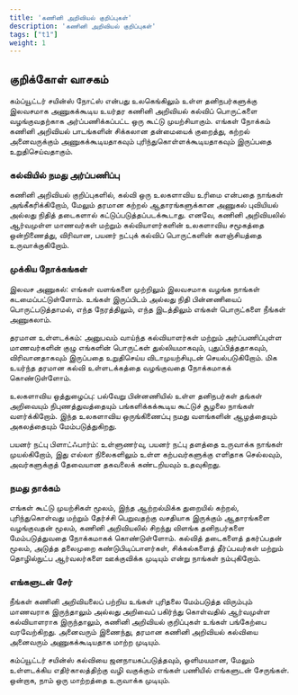 ```yaml
---
title: 'கணினி அறிவியல் குறிப்புகள்'
description: 'கணினி அறிவியல் குறிப்புகள்'
tags: ["t1"]
weight: 1
---
```


## குறிக்கோள் வாசகம்
கம்ப்யூட்டர் சயின்ஸ் நோட்ஸ் என்பது உலகெங்கிலும் உள்ள தனிநபர்களுக்கு இலவசமாக அணுகக்கூடிய உயர்தர கணினி அறிவியல் கல்விப் பொருட்களை வழங்குவதற்காக அர்ப்பணிக்கப்பட்ட ஒரு கூட்டு முயற்சியாகும். எங்கள் நோக்கம் கணினி அறிவியல் பாடங்களின் சிக்கலான தன்மையைக் குறைத்து, கற்றல் அனைவருக்கும் அணுகக்கூடியதாகவும் புரிந்துகொள்ளக்கூடியதாகவும் இருப்பதை உறுதிசெய்வதாகும்.

### கல்வியில் நமது அர்ப்பணிப்பு
கணினி அறிவியல் குறிப்புகளில், கல்வி ஒரு உலகளாவிய உரிமை என்பதை நாங்கள் அங்கீகரிக்கிறோம், மேலும் தரமான கற்றல் ஆதாரங்களுக்கான அணுகல் புவியியல் அல்லது நிதித் தடைகளால் கட்டுப்படுத்தப்படக்கூடாது. எனவே, கணினி அறிவியலில் ஆர்வமுள்ள மாணவர்கள் மற்றும் கல்வியாளர்களின் உலகளாவிய சமூகத்தை ஒன்றிணைத்து, விரிவான, பயனர் நட்புக் கல்விப் பொருட்களின் களஞ்சியத்தை உருவாக்குகிறோம்.

### முக்கிய நோக்கங்கள்

இலவச அணுகல்: எங்கள் வளங்களை முற்றிலும் இலவசமாக வழங்க நாங்கள் கடமைப்பட்டுள்ளோம். உங்கள் இருப்பிடம் அல்லது நிதி பின்னணியைப் பொருட்படுத்தாமல், எந்த நேரத்திலும், எந்த இடத்திலும் எங்கள் பொருட்களை நீங்கள் அணுகலாம்.

தரமான உள்ளடக்கம்: அனுபவம் வாய்ந்த கல்வியாளர்கள் மற்றும் அர்ப்பணிப்புள்ள மாணவர்களின் குழு எங்களின் பொருட்கள் துல்லியமாகவும், புதுப்பித்ததாகவும், விரிவானதாகவும் இருப்பதை உறுதிசெய்ய விடாமுயற்சியுடன் செயல்படுகிறோம். மிக உயர்ந்த தரமான கல்வி உள்ளடக்கத்தை வழங்குவதை நோக்கமாகக் கொண்டுள்ளோம்.

உலகளாவிய ஒத்துழைப்பு: பல்வேறு பின்னணியில் உள்ள தனிநபர்கள் தங்கள் அறிவையும் நிபுணத்துவத்தையும் பங்களிக்கக்கூடிய கூட்டுச் சூழலை நாங்கள் வளர்க்கிறோம். இந்த உலகளாவிய ஒருங்கிணைப்பு நமது வளங்களின் ஆழத்தையும் அகலத்தையும் மேம்படுத்துகிறது.

பயனர் நட்பு பிளாட்ஃபார்ம்: உள்ளுணர்வு, பயனர் நட்பு தளத்தை உருவாக்க நாங்கள் முயல்கிறோம், இது எல்லா நிலைகளிலும் உள்ள கற்பவர்களுக்கு எளிதாக செல்லவும், அவர்களுக்குத் தேவையான தகவலைக் கண்டறியவும் உதவுகிறது.

### நமது தாக்கம்
எங்கள் கூட்டு முயற்சிகள் மூலம், இந்த ஆற்றல்மிக்க துறையில் கற்றல், புரிந்துகொள்வது மற்றும் தேர்ச்சி பெறுவதற்கு வசதியாக இருக்கும் ஆதாரங்களை வழங்குவதன் மூலம், கணினி அறிவியலில் சிறந்து விளங்க தனிநபர்களை மேம்படுத்துவதை நோக்கமாகக் கொண்டுள்ளோம். கல்வித் தடைகளைத் தகர்ப்பதன் மூலம், அடுத்த தலைமுறை கண்டுபிடிப்பாளர்கள், சிக்கல்களைத் தீர்ப்பவர்கள் மற்றும் தொழில்நுட்ப ஆர்வலர்களை ஊக்குவிக்க முடியும் என்று நாங்கள் நம்புகிறோம்.

### எங்களுடன் சேர்
நீங்கள் கணினி அறிவியலைப் பற்றிய உங்கள் புரிதலை மேம்படுத்த விரும்பும் மாணவராக இருந்தாலும் அல்லது அறிவைப் பகிர்ந்து கொள்வதில் ஆர்வமுள்ள கல்வியாளராக இருந்தாலும், கணினி அறிவியல் குறிப்புகள் உங்கள் பங்கேற்பை வரவேற்கிறது. அனைவரும் இணைந்து, தரமான கணினி அறிவியல் கல்வியை அனைவரும் அணுகக்கூடியதாக மாற்ற முடியும்.

கம்ப்யூட்டர் சயின்ஸ் கல்வியை ஜனநாயகப்படுத்தவும், ஒளிமயமான, மேலும் உள்ளடக்கிய எதிர்காலத்திற்கு வழி வகுக்கும் எங்கள் பணியில் எங்களுடன் சேருங்கள். ஒன்றாக, நாம் ஒரு மாற்றத்தை உருவாக்க முடியும்.